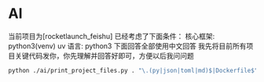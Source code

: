 # AI

当前项目为[rocketlaunch_feishu]
已经考虑了下面条件：
核心框架: python3(venv) uv
语言: python3
下面回答全部使用中文回答
我先将目前所有项目关键代码发你，你先理解并回答好即可，方便以后我问问题

```bash
python ./ai/print_project_files.py . "\.(py|json|toml|md)$|Dockerfile$" -o ./ai/project_context.txt -e ".env,.git,dist,build,.vscode,ai,.venv,myenv,__pycache__"
```

